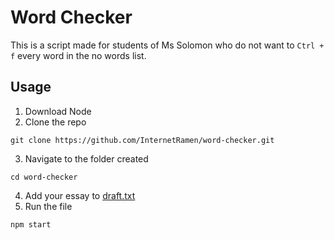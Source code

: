 # Word Checker
This is a script made for students of Ms Solomon who do not want to `Ctrl + f` every word in the no words list.

## Usage
1. Download Node
2. Clone the repo
```
git clone https://github.com/InternetRamen/word-checker.git
```
3. Navigate to the folder created
```
cd word-checker
```
4. Add your essay to [draft.txt](./draft.txt)
5. Run the file
```
npm start
```
